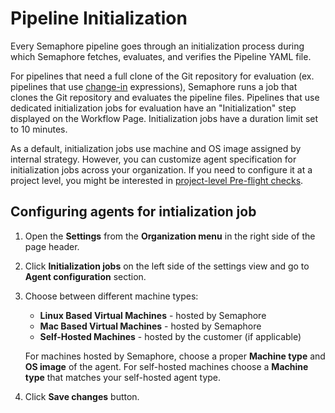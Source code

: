 # Pipeline Initialization

Every Semaphore pipeline goes through an initialization process during
which Semaphore fetches, evaluates, and verifies the Pipeline YAML file.

For pipelines that need a full clone of the Git repository for evaluation
(ex. pipelines that use [change-in][change-in] expressions), Semaphore runs a
job that clones the Git repository and evaluates the pipeline files. 
Pipelines that use dedicated initialization jobs for evaluation have 
an "Initialization" step displayed on the Workflow Page.
Initialization jobs have a duration limit set to 10 minutes.

As a default, initialization jobs use machine and OS image assigned by internal strategy. However, you can customize agent specification for initialization jobs across your organization. If you need to configure it at a project level, you might be interested in [project-level Pre-flight checks](/security/configuring-pre-flight-checks#project-pre-flight-checks).


## Configuring agents for intialization job

1. Open the **Settings** from the **Organization menu** in the right side of the page header.

2. Click **Initialization jobs** on the left side of the settings view and go to **Agent configuration** section.

3. Choose between different machine types:
    - **Linux Based Virtual Machines** - hosted by Semaphore
    - **Mac Based Virtual Machines** - hosted by Semaphore
    - **Self-Hosted Machines** - hosted by the customer (if applicable)

    For machines hosted by Semaphore, choose a proper **Machine type** and **OS image** of the agent. For self-hosted machines choose a **Machine type** that matches your self-hosted agent type.

4. Click **Save changes** button.

[change-in]: https://docs.semaphoreci.com/reference/conditions-reference/#change_in
